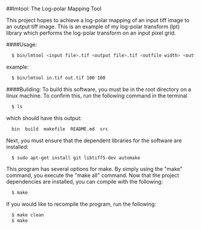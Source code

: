 ##lmtool: The Log-polar Mapping Tool

This project hopes to achieve a log-polar mapping of an input tiff image to an
output tiff image. This is an example of my log-polar transform (lpt) library
which performs the log-polar transform on an input pixel grid.

####Usage:

```bash
  $ bin/lmtool <input file>.tif <output file>.tif <outfile width> <outfile height>
```

example:

```bash
  $ bin/lmtool in.tif out.tif 100 100
```

####Building:
To build this software, you must be in the root directory on a linux
machine. To confirm this, run the following command in the terminal

```bash
  $ ls
```

which should have this output:

```bash
  bin  build  makefile  README.md  src
```

Next, you must ensure that the dependent libraries for the software are
installed:

```bash
  $ sudo apt-get install git libtiff5-dev automake
```

This program has several options for make. By simply using the "make"
command, you execute the "make all" command. Now that the project
dependencies are installed, you can compile with the following:

```bash
  $ make
```

If you would like to recompile the program, run the following:

```bash
  $ make clean
  $ make
```
